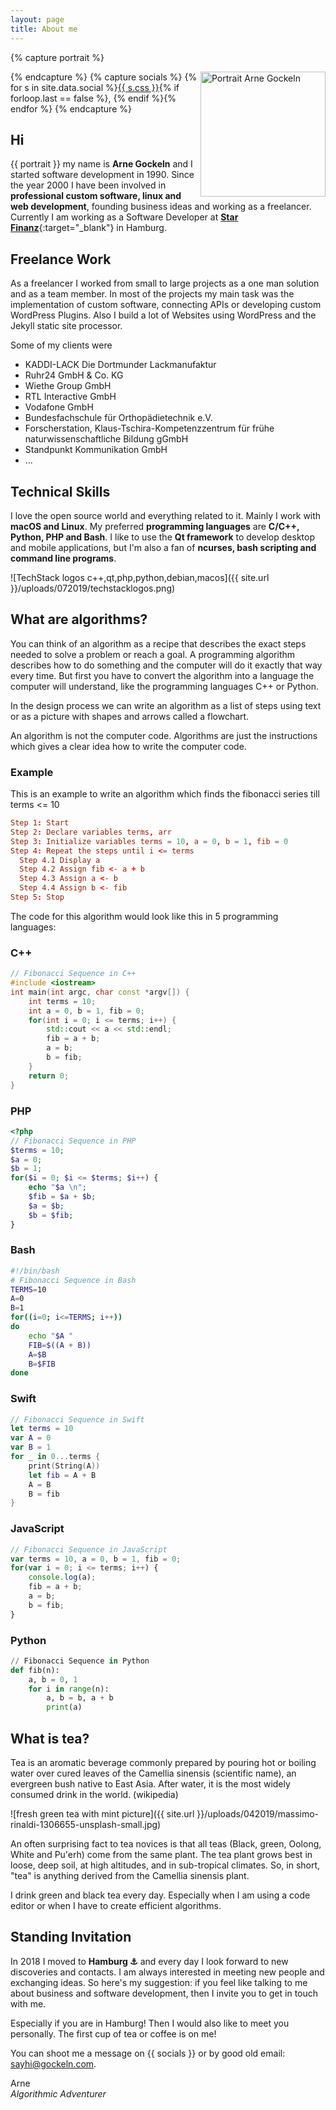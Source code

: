 ```yaml
---
layout: page
title: About me
---
```

{% capture portrait %}
<div class="alignright" style="display: block; float: right">
    <img src="{{ site.url }}/assets/images/arne_gockeln_portrait.jpg" width="200" alt="Portrait Arne Gockeln"/>
</div>
{% endcapture %}
{% capture socials %}
{% for s in site.data.social %}<a href="{{ s.url }}" target="_blank">{{ s.css }}</a>{% if forloop.last == false %}, {% endif %}{% endfor %}
{% endcapture %}

## Hi
{{ portrait }}
my name is **Arne Gockeln** and I started software development in 1990. Since the year 2000 I have been involved in **professional custom software, linux and web development**, founding business ideas and working as a freelancer. Currently I am working as a Software Developer at [**Star Finanz**](https://www.starfinanz.de/){:target="_blank"} in Hamburg.

## Freelance Work

As a freelancer I worked from small to large projects as a one man solution and as a team member. In most of the projects my main task was the implementation of custom software, connecting APIs or developing custom WordPress Plugins. Also I build a lot of Websites using WordPress and the Jekyll static site processor.

Some of my clients were

- KADDI-LACK Die Dortmunder Lackmanufaktur
- Ruhr24 GmbH & Co. KG
- Wiethe Group GmbH
- RTL Interactive GmbH
- Vodafone GmbH
- Bundesfachschule für Orthopädietechnik e.V.
- Forscherstation, Klaus-Tschira-Kompetenzzentrum für frühe naturwissenschaftliche Bildung gGmbH
- Standpunkt Kommunikation GmbH
- ...

## Technical Skills

I love the open source world and everything related to it. Mainly I work with **macOS and Linux**. My preferred **programming languages** are **C/C++, Python, PHP and Bash**. I like to use the **Qt framework** to develop desktop and mobile applications, but I'm also a fan of **ncurses, bash scripting and command line programs**. 

![TechStack logos c++,qt,php,python,debian,macos]({{ site.url }}/uploads/072019/techstacklogos.png)

## What are algorithms? 

You can think of an algorithm as a recipe that describes the exact steps needed to solve a problem or reach a goal. A programming algorithm describes how to do something and the computer will do it exactly that way every time. But first you have to convert the algorithm into a language the computer will understand, like the programming languages C++ or Python.

In the design process we can write an algorithm as a list of steps using text or as a picture with shapes and arrows called a flowchart.

An algorithm is not the computer code. Algorithms are just the instructions which gives a clear idea how to write the computer code.

### Example
This is an example to write an algorithm which finds the fibonacci series till terms <= 10

```conf
Step 1: Start
Step 2: Declare variables terms, arr
Step 3: Initialize variables terms = 10, a = 0, b = 1, fib = 0
Step 4: Repeat the steps until i <= terms
  Step 4.1 Display a
  Step 4.2 Assign fib <- a + b
  Step 4.3 Assign a <- b
  Step 4.4 Assign b <- fib
Step 5: Stop
```

The code for this algorithm would look like this in 5 programming languages:

### C++
```cpp
// Fibonacci Sequence in C++
#include <iostream>
int main(int argc, char const *argv[]) {
    int terms = 10;
    int a = 0, b = 1, fib = 0;
    for(int i = 0; i <= terms; i++) {
        std::cout << a << std::endl;
        fib = a + b;
        a = b;
        b = fib;
    }
    return 0;
}
```

### PHP
```php
<?php 
// Fibonacci Sequence in PHP
$terms = 10;
$a = 0;
$b = 1;
for($i = 0; $i <= $terms; $i++) {
    echo "$a \n";
    $fib = $a + $b;
    $a = $b;
    $b = $fib;
}
```

### Bash
```bash
#!/bin/bash
# Fibonacci Sequence in Bash
TERMS=10
A=0
B=1
for((i=0; i<=TERMS; i++))
do
    echo "$A "
    FIB=$((A + B))
    A=$B
    B=$FIB
done
```

### Swift
```swift
// Fibonacci Sequence in Swift
let terms = 10
var A = 0
var B = 1
for _ in 0...terms {
    print(String(A))
    let fib = A + B
    A = B
    B = fib
}
```

### JavaScript
```js
// Fibonacci Sequence in JavaScript
var terms = 10, a = 0, b = 1, fib = 0;
for(var i = 0; i <= terms; i++) {
    console.log(a);
    fib = a + b;
    a = b;
    b = fib;
}
```

### Python
```python
// Fibonacci Sequence in Python
def fib(n):
    a, b = 0, 1
    for i in range(n):
        a, b = b, a + b
        print(a)
```

## What is tea?

Tea is an aromatic beverage commonly prepared by pouring hot or boiling water over cured leaves of the Camellia sinensis (scientific name), an evergreen bush native to East Asia. After water, it is the most widely consumed drink in the world. (wikipedia)

![fresh green tea with mint picture]({{ site.url }}/uploads/042019/massimo-rinaldi-1306655-unsplash-small.jpg)

An often surprising fact to tea novices is that all teas (Black, green, Oolong, White and Pu'erh) come from the same plant. The tea plant grows best in loose, deep soil, at high altitudes, and in sub-tropical climates. So, in short, "tea" is anything derived from the Camellia sinensis plant.

I drink green and black tea every day. Especially when I am using a code editor or when I have to create efficient algorithms.

## Standing Invitation

In 2018 I moved to **Hamburg &#9875;** and every day I look forward to new discoveries and contacts. I am always interested in meeting new people and exchanging ideas. So here's my suggestion: if you feel like talking to me about business and software development, then I invite you to get in touch with me.

Especially if you are in Hamburg! Then I would also like to meet you personally. The first cup of tea or coffee is on me!

You can shoot me a message on {{ socials }} or by good old email: sayhi@gockeln.com.

Arne<br/>
*Algorithmic Adventurer*